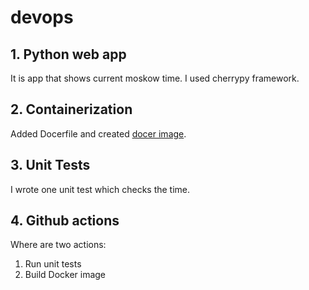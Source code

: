 # devops

## 1. Python web app

It is app that shows current moskow time. I used cherrypy framework.

## 2. Containerization

Added Docerfile and created [docer image](https://hub.docker.com/repository/docker/crazydream/web_app).

## 3. Unit Tests

I wrote one unit test which checks the time.

## 4. Github actions

Where are two actions:  

1. Run unit tests
2. Build Docker image
